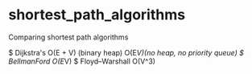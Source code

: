 # shortest_path_algorithms

Comparing shortest path algorithms

\$ Dijkstra's
O(E + V) (binary heap)
O(E*V)(no heap, no priority queue)
\$ BellmanFord
O(E*V)
\$ Floyd–Warshall
O(V^3)
